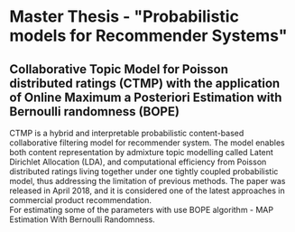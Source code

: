 # Master Thesis -  "Probabilistic models for Recommender Systems"
## Collaborative Topic Model for Poisson distributed ratings (CTMP) with the application of Online Maximum a Posteriori Estimation with Bernoulli randomness (BOPE)  
 
CTMP is a hybrid and interpretable probabilistic content-based collaborative filtering model for recommender system. The model enables both content representation by admixture topic modelling called Latent Dirichlet Allocation (LDA), and computational efficiency from Poisson distributed ratings living together under one tightly coupled probabilistic model, thus addressing the limitation of previous methods. The paper was released in April 2018, and it is considered one of the latest approaches in commercial product recommendation.  
For estimating some of the parameters with use BOPE algorithm - MAP Estimation With Bernoulli Randomness.





